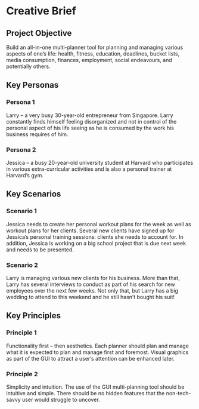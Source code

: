 # Creative Brief
## Project Objective
Build an all-in-one multi-planner tool for planning and managing various aspects of one’s life: 
health, fitness, education, deadlines, bucket lists, media consumption, finances, employment, 
social endeavours, and potentially others.

## Key Personas
### Persona 1
Larry – a very busy 30-year-old entrepreneur from Singapore. Larry constantly finds himself 
feeling disorganized and not in control of the personal aspect of his life seeing as he is 
consumed by the work his business requires of him.
### Persona 2
Jessica – a busy 20-year-old university student at Harvard who participates in various 
extra-curricular activities and is also a personal trainer at Harvard’s gym.

## Key Scenarios
### Scenario 1
Jessica needs to create her personal workout plans for the week as well as workout plans 
for her clients. Several new clients have signed up for Jessica’s personal training sessions: 
clients she needs to account for. In addition, Jessica is working on a big school project that 
is due next week and needs to be presented. 
### Scenario 2
Larry is managing various new clients for his business. More than that, Larry has several interviews 
to conduct as part of his search for new employees over the next few weeks. Not only that, but Larry 
has a big wedding to attend to this weekend and he still hasn’t bought his suit!

## Key Principles
### Principle 1
Functionality first – then aesthetics. Each planner should plan and manage what it is expected to plan 
and manage first and foremost. Visual graphics as part of the GUI to attract a user’s attention can be 
enhanced later.
### Principle 2
Simplicity and intuition. The use of the GUI multi-planning tool should be intuitive and simple.
There should be no hidden features that the non-tech-savvy user would struggle to uncover.